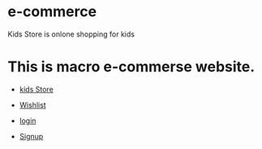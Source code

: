 # e-commerce

Kids Store is onlone shopping for kids

# This is macro e-commerse website.

* [kids Store](https://friendly-feynman-ccbe74.netlify.app/)
* [Wishlist](https://friendly-feynman-ccbe74.netlify.app/wishlist/wish-list.html)

* [login](https://friendly-feynman-ccbe74.netlify.app/authentication/login)

* [Signup](https://friendly-feynman-ccbe74.netlify.app/authentication/login#)
 
